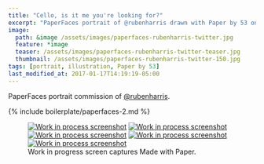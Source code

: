 ```yaml
---
title: "Cello, is it me you're looking for?"
excerpt: "PaperFaces portrait of @rubenharris drawn with Paper by 53 on an iPad."
image: 
  path: &image /assets/images/paperfaces-rubenharris-twitter.jpg 
  feature: *image
  teaser: /assets/images/paperfaces-rubenharris-twitter-teaser.jpg
  thumbnail: /assets/images/paperfaces-rubenharris-twitter-150.jpg
tags: [portrait, illustration, Paper by 53]
last_modified_at: 2017-01-17T14:19:19-05:00
---
```


PaperFaces portrait commission of [@rubenharris](http://twitter.com/rubenharris).

{% include boilerplate/paperfaces-2.md %}

<figure class="third">
	<a href="/assets/images/paperfaces-rubenharris-process-1-lg.jpg"><img src="/assets/images/paperfaces-rubenharris-process-1-600.jpg" alt="Work in process screenshot"></a>
	<a href="/assets/images/paperfaces-rubenharris-process-2-lg.jpg"><img src="/assets/images/paperfaces-rubenharris-process-2-600.jpg" alt="Work in process screenshot"></a>
	<a href="/assets/images/paperfaces-rubenharris-process-3-lg.jpg"><img src="/assets/images/paperfaces-rubenharris-process-3-600.jpg" alt="Work in process screenshot"></a>
	<a href="/assets/images/paperfaces-rubenharris-process-4-lg.jpg"><img src="/assets/images/paperfaces-rubenharris-process-4-600.jpg" alt="Work in process screenshot"></a>
	<a href="/assets/images/paperfaces-rubenharris-process-5-lg.jpg"><img src="/assets/images/paperfaces-rubenharris-process-5-600.jpg" alt="Work in process screenshot"></a>
	<figcaption>Work in progress screen captures Made with Paper.</figcaption>
</figure>
